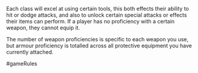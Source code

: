 Each class will excel at using certain tools, this both effects their ability to hit or dodge attacks, and also to unlock certain special attacks or effects their items can perform. If a player has no proficiency with a certain weapon, they cannot equip it.

The number of weapon proficiencies is specific to each weapon you use, but armour proficiency is totalled across all protective equipment you have currently attached.

#gameRules 